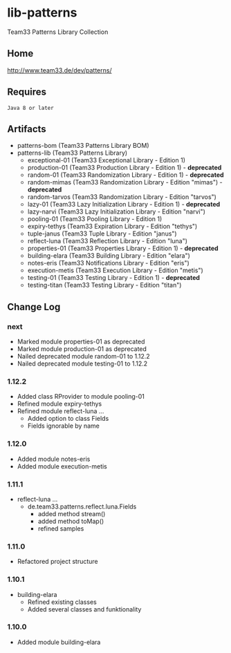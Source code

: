 # lib-patterns

Team33 Patterns Library Collection

## Home

http://www.team33.de/dev/patterns/

## Requires

    Java 8 or later

## Artifacts

* patterns-bom (Team33 Patterns Library BOM)
* patterns-lib (Team33 Patterns Library)
  * exceptional-01 (Team33 Exceptional Library - Edition 1)
  * production-01 (Team33 Production Library - Edition 1) - **deprecated**
  * random-01 (Team33 Randomization Library - Edition 1) - **deprecated**
  * random-mimas (Team33 Randomization Library - Edition "mimas") - **deprecated**
  * random-tarvos (Team33 Randomization Library - Edition "tarvos")
  * lazy-01 (Team33 Lazy Initialization Library - Edition 1) - **deprecated**
  * lazy-narvi (Team33 Lazy Initialization Library - Edition "narvi")
  * pooling-01 (Team33 Pooling Library - Edition 1)
  * expiry-tethys (Team33 Expiration Library - Edition "tethys")
  * tuple-janus (Team33 Tuple Library - Edition "janus")
  * reflect-luna (Team33 Reflection Library - Edition "luna")
  * properties-01 (Team33 Properties Library - Edition 1) - **deprecated**
  * building-elara (Team33 Building Library - Edition "elara")
  * notes-eris (Team33 Notifications Library - Edition "eris")
  * execution-metis (Team33 Execution Library - Edition "metis")
  * testing-01 (Team33 Testing Library - Edition 1) - **deprecated**
  * testing-titan (Team33 Testing Library - Edition "titan")

## Change Log

### next

* Marked module properties-01 as deprecated
* Marked module production-01 as deprecated
* Nailed deprecated module random-01 to 1.12.2
* Nailed deprecated module testing-01 to 1.12.2

### 1.12.2

* Added class RProvider to module pooling-01
* Refined module expiry-tethys
* Refined module reflect-luna ...
  * Added option <public fields> to class Fields
  * Fields ignorable by name

### 1.12.0

* Added module notes-eris
* Added module execution-metis

### 1.11.1

* reflect-luna ...
  * de.team33.patterns.reflect.luna.Fields
    * added method stream()
    * added method toMap()
    * refined samples

### 1.11.0

* Refactored project structure

### 1.10.1

* building-elara
  * Refined existing classes
  * Added several classes and funktionality

### 1.10.0

* Added module building-elara


